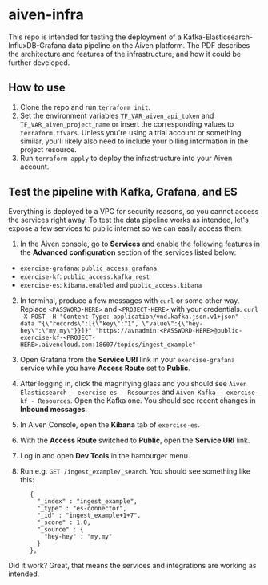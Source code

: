 # aiven-infra
This repo is intended for testing the deployment of a Kafka-Elasticsearch-InfluxDB-Grafana data pipeline on the Aiven platform. The PDF describes the architecture and features of the infrastructure, and how it could be further developed.

## How to use
1. Clone the repo and run `terraform init`.
2. Set the environment variables `TF_VAR_aiven_api_token` and `TF_VAR_aiven_project_name` or insert the corresponding values to `terraform.tfvars`. Unless you're using a trial account or something similar, you'll likely also need to include your billing information in the project resource.
3. Run `terraform apply` to deploy the infrastructure into your Aiven account.

## Test the pipeline with Kafka, Grafana, and ES

Everything is deployed to a VPC for security reasons, so you cannot access the services right away. To test the data pipeline works as intended, let's expose a few services to public internet so we can easily access them.

1. In the Aiven console, go to **Services** and enable the following features in the **Advanced configuration** section of the services listed below:
* `exercise-grafana`: `public_access.grafana`
* `exercise-kf`: `public_access.kafka_rest`
* `exercise-es`: `kibana.enabled` and `public_access.kibana`

2. In terminal, produce a few messages with `curl` or some other way. Replace `<PASSWORD-HERE>` and `<PROJECT-HERE>` with your credentials.
`curl -X POST -H "Content-Type: application/vnd.kafka.json.v1+json" --data "{\"records\":[{\"key\":"1", \"value\":{\"hey-hey\":\"my,my\"}}]}" "https://avnadmin:<PASSWORD-HERE>@public-exercise-kf-<PROJECT-HERE>.aivencloud.com:18607/topics/ingest_example"`

3. Open Grafana from the **Service URI** link in your `exercise-grafana` service while you have **Access Route** set to **Public**.

4. After logging in, click the magnifying glass and you should see `Aiven Elasticsearch - exercise-es - Resources` and `Aiven Kafka - exercise-kf - Resources`. Open the Kafka one. You should see recent changes in **Inbound messages**.

5. In Aiven Console, open the **Kibana** tab of `exercise-es`.

6. With the **Access Route** switched to **Public**, open the **Service URI** link.

7. Log in and open **Dev Tools** in the hamburger menu.

8. Run e.g. `GET /ingest_example/_search`. You should see something like this:

```
      {
        "_index" : "ingest_example",
        "_type" : "es-connector",
        "_id" : "ingest_example+1+7",
        "_score" : 1.0,
        "_source" : {
          "hey-hey" : "my,my"
        }
      },
```

Did it work? Great, that means the services and integrations are working as intended.

